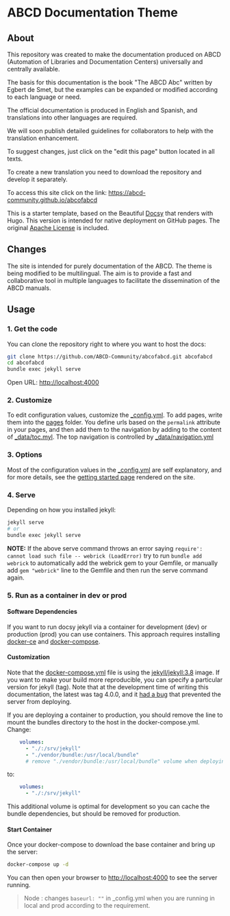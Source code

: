 # ABCD Documentation Theme


## About

This repository was created to make the documentation produced on ABCD (Automation of Libraries and Documentation Centers) universally and centrally available. 

The basis for this documentation is the book "The ABCD Abc" written by Egbert de Smet, but the examples can be expanded or modified according to each language or need.

The official documentation is produced in English and Spanish, and translations into other languages are required.

We will soon publish detailed guidelines for collaborators to help with the translation enhancement.

To suggest changes, just click on the "edit this page" button located in all texts.

To create a new translation you need to download the repository and develop it separately.

To access this site click on the link: https://abcd-community.github.io/abcofabcd

This is a starter template, based on the Beautiful [Docsy](https://github.com/google/docsy) that renders with Hugo. This version is intended for native deployment on GitHub pages. The original [Apache License](https://github.com/vsoch/docsy-jekyll/blob/master/LICENSE) is included.

## Changes
The site is intended for purely documentation of the ABCD. The theme is being modified to be multilingual.
The aim is to provide a fast and collaborative tool in multiple languages to facilitate the dissemination of the ABCD manuals.

## Usage

### 1. Get the code

You can clone the repository right to where you want to host the docs:

```bash
git clone https://github.com/ABCD-Community/abcofabcd.git abcofabcd
cd abcofabcd
bundle exec jekyll serve
```
Open URL:
[http://localhost:4000](http://localhost:4000)

### 2. Customize

To edit configuration values, customize the [_config.yml](https://github.com/vsoch/docsy-jekyll/blob/master/_config.yml).
To add pages, write them into the [pages](https://github.com/vsoch/docsy-jekyll/blob/master/pages) folder. 
You define urls based on the `permalink` attribute in your pages,
and then add them to the navigation by adding to the content of [_data/toc.myl](https://github.com/vsoch/docsy-jekyll/blob/master/_data/toc.yml).
The top navigation is controlled by [_data/navigation.yml](https://github.com/vsoch/docsy-jekyll/blob/master/_data/navigation.yml)

### 3. Options

Most of the configuration values in the [_config.yml](https://github.com/vsoch/docsy-jekyll/blob/master/_config.yml) are self explanatory,
and for more details, see the [getting started page](https://vsoch.github.io/docsy-jekyll/docs/getting-started)
rendered on the site.

### 4. Serve

Depending on how you installed jekyll:

```bash
jekyll serve
# or
bundle exec jekyll serve
```

**NOTE:** If the above serve command throws an error saying `require': cannot load such file -- webrick (LoadError)` try to run `bundle add webrick` to automatically add the webrick gem to your Gemfile, or manually add `gem "webrick"` line to the Gemfile and then run the serve command again.


### 5. Run as a container in dev or prod

#### Software Dependencies

If you want to run docsy jekyll via a container for development (dev) or production (prod) you can use containers. This approach requires installing [docker-ce](https://docs.docker.com/engine/install/ubuntu/) and [docker-compose](https://docs.docker.com/compose/install/). 

#### Customization

Note that the [docker-compose.yml](docker-compose.yml) file is using the [jekyll/jekyll:3.8](https://hub.docker.com/r/jekyll/jekyll/tags) image. If you want to make your build more reproducible, you can specify a particular version for jekyll (tag). Note that at the development time of writing this documentation, the latest was tag 4.0.0,
and it [had a bug](https://github.com/fastai/fastpages/issues/267#issuecomment-620612896) that prevented the server from deploying.

If you are deploying a container to production, you should remove the line to
mount the bundles directory to the host in the docker-compose.yml. Change:

```yaml
    volumes: 
      - "./:/srv/jekyll"
      - "./vendor/bundle:/usr/local/bundle"
      # remove "./vendor/bundle:/usr/local/bundle" volume when deploying in production
```

to:

```yaml
    volumes: 
      - "./:/srv/jekyll"
```

This additional volume is optimal for development so you can cache the bundle dependencies,
but should be removed for production. 

#### Start Container

Once your docker-compose to download the base container and bring up the server:

```bash
docker-compose up -d
```

You can then open your browser to [http://localhost:4000](http://localhost:4000)
to see the server running.

> Node : changes `baseurl: ""` in _config.yml  when you are running in local and prod according to the requirement.
